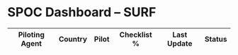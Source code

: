 # SPOC Dashboard – SURF

| Piloting Agent | Country | Pilot | Checklist % | Last Update | Status |
|----------------|---------|--------|--------------|-------------|--------|

